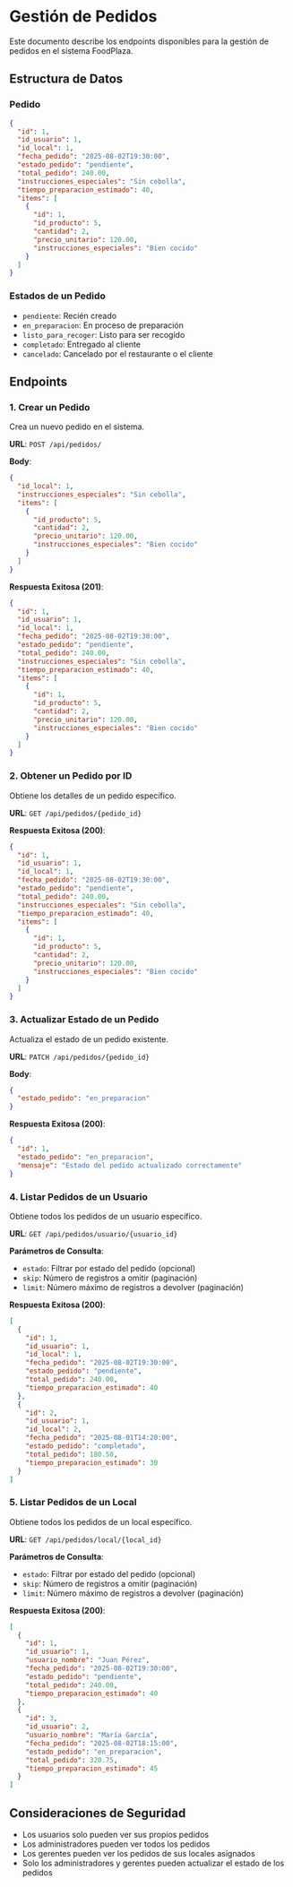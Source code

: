 # Gestión de Pedidos

Este documento describe los endpoints disponibles para la gestión de pedidos en el sistema FoodPlaza.

## Estructura de Datos

### Pedido
```json
{
  "id": 1,
  "id_usuario": 1,
  "id_local": 1,
  "fecha_pedido": "2025-08-02T19:30:00",
  "estado_pedido": "pendiente",
  "total_pedido": 240.00,
  "instrucciones_especiales": "Sin cebolla",
  "tiempo_preparacion_estimado": 40,
  "items": [
    {
      "id": 1,
      "id_producto": 5,
      "cantidad": 2,
      "precio_unitario": 120.00,
      "instrucciones_especiales": "Bien cocido"
    }
  ]
}
```

### Estados de un Pedido
- `pendiente`: Recién creado
- `en_preparacion`: En proceso de preparación
- `listo_para_recoger`: Listo para ser recogido
- `completado`: Entregado al cliente
- `cancelado`: Cancelado por el restaurante o el cliente

## Endpoints

### 1. Crear un Pedido
Crea un nuevo pedido en el sistema.

**URL**: `POST /api/pedidos/`

**Body**:
```json
{
  "id_local": 1,
  "instrucciones_especiales": "Sin cebolla",
  "items": [
    {
      "id_producto": 5,
      "cantidad": 2,
      "precio_unitario": 120.00,
      "instrucciones_especiales": "Bien cocido"
    }
  ]
}
```

**Respuesta Exitosa (201)**:
```json
{
  "id": 1,
  "id_usuario": 1,
  "id_local": 1,
  "fecha_pedido": "2025-08-02T19:30:00",
  "estado_pedido": "pendiente",
  "total_pedido": 240.00,
  "instrucciones_especiales": "Sin cebolla",
  "tiempo_preparacion_estimado": 40,
  "items": [
    {
      "id": 1,
      "id_producto": 5,
      "cantidad": 2,
      "precio_unitario": 120.00,
      "instrucciones_especiales": "Bien cocido"
    }
  ]
}
```

### 2. Obtener un Pedido por ID
Obtiene los detalles de un pedido específico.

**URL**: `GET /api/pedidos/{pedido_id}`

**Respuesta Exitosa (200)**:
```json
{
  "id": 1,
  "id_usuario": 1,
  "id_local": 1,
  "fecha_pedido": "2025-08-02T19:30:00",
  "estado_pedido": "pendiente",
  "total_pedido": 240.00,
  "instrucciones_especiales": "Sin cebolla",
  "tiempo_preparacion_estimado": 40,
  "items": [
    {
      "id": 1,
      "id_producto": 5,
      "cantidad": 2,
      "precio_unitario": 120.00,
      "instrucciones_especiales": "Bien cocido"
    }
  ]
}
```

### 3. Actualizar Estado de un Pedido
Actualiza el estado de un pedido existente.

**URL**: `PATCH /api/pedidos/{pedido_id}`

**Body**:
```json
{
  "estado_pedido": "en_preparacion"
}
```

**Respuesta Exitosa (200)**:
```json
{
  "id": 1,
  "estado_pedido": "en_preparacion",
  "mensaje": "Estado del pedido actualizado correctamente"
}
```

### 4. Listar Pedidos de un Usuario
Obtiene todos los pedidos de un usuario específico.

**URL**: `GET /api/pedidos/usuario/{usuario_id}`

**Parámetros de Consulta**:
- `estado`: Filtrar por estado del pedido (opcional)
- `skip`: Número de registros a omitir (paginación)
- `limit`: Número máximo de registros a devolver (paginación)

**Respuesta Exitosa (200)**:
```json
[
  {
    "id": 1,
    "id_usuario": 1,
    "id_local": 1,
    "fecha_pedido": "2025-08-02T19:30:00",
    "estado_pedido": "pendiente",
    "total_pedido": 240.00,
    "tiempo_preparacion_estimado": 40
  },
  {
    "id": 2,
    "id_usuario": 1,
    "id_local": 2,
    "fecha_pedido": "2025-08-01T14:20:00",
    "estado_pedido": "completado",
    "total_pedido": 180.50,
    "tiempo_preparacion_estimado": 30
  }
]
```

### 5. Listar Pedidos de un Local
Obtiene todos los pedidos de un local específico.

**URL**: `GET /api/pedidos/local/{local_id}`

**Parámetros de Consulta**:
- `estado`: Filtrar por estado del pedido (opcional)
- `skip`: Número de registros a omitir (paginación)
- `limit`: Número máximo de registros a devolver (paginación)

**Respuesta Exitosa (200)**:
```json
[
  {
    "id": 1,
    "id_usuario": 1,
    "usuario_nombre": "Juan Pérez",
    "fecha_pedido": "2025-08-02T19:30:00",
    "estado_pedido": "pendiente",
    "total_pedido": 240.00,
    "tiempo_preparacion_estimado": 40
  },
  {
    "id": 3,
    "id_usuario": 2,
    "usuario_nombre": "María García",
    "fecha_pedido": "2025-08-02T18:15:00",
    "estado_pedido": "en_preparacion",
    "total_pedido": 320.75,
    "tiempo_preparacion_estimado": 45
  }
]
```

## Consideraciones de Seguridad

- Los usuarios solo pueden ver sus propios pedidos
- Los administradores pueden ver todos los pedidos
- Los gerentes pueden ver los pedidos de sus locales asignados
- Solo los administradores y gerentes pueden actualizar el estado de los pedidos
